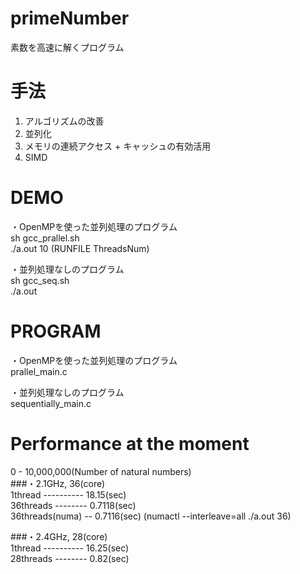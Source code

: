 # primeNumber
素数を高速に解くプログラム  

# 手法
1. アルゴリズムの改善  
2. 並列化  
3. メモリの連続アクセス + キャッシュの有効活用  
4. SIMD  

# DEMO
・OpenMPを使った並列処理のプログラム  
sh gcc_prallel.sh  
./a.out 10 (RUNFILE ThreadsNum) 

・並列処理なしのプログラム  
sh gcc_seq.sh  
./a.out  

# PROGRAM
・OpenMPを使った並列処理のプログラム  
prallel_main.c  

・並列処理なしのプログラム  
sequentially_main.c  


# Performance at the moment
0 - 10,000,000(Number of natural numbers)  
###・2.1GHz, 36(core)  
1thread ---------- 18.15(sec)  
36threads -------- 0.7118(sec)  
36threads(numa) -- 0.7116(sec) (numactl --interleave=all ./a.out 36)  

###・2.4GHz, 28(core)  
1thread ---------- 16.25(sec)  
28threads -------- 0.82(sec)  